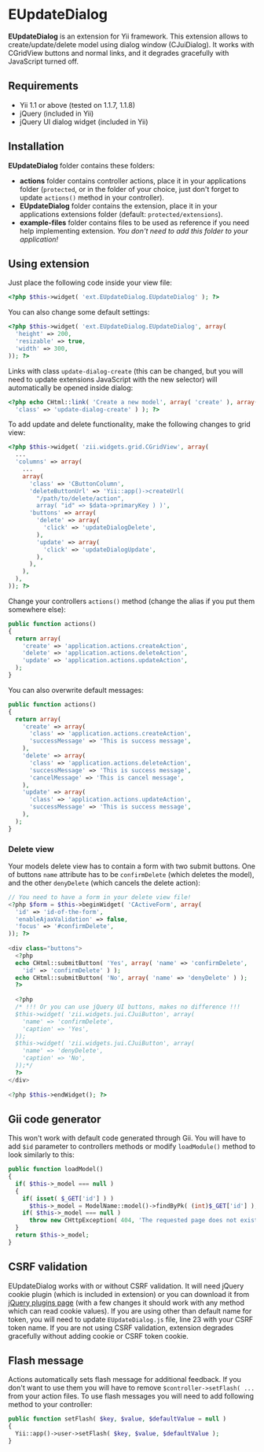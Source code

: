 EUpdateDialog
=============

**EUpdateDialog** is an extension for Yii framework. This extension allows to create/update/delete model using dialog window (CJuiDialog). It works with CGridView buttons and normal links, and it degrades gracefully with JavaScript turned off.

Requirements
------------

* Yii 1.1 or above (tested on 1.1.7, 1.1.8)
* jQuery (included in Yii)
* jQuery UI dialog widget (included in Yii)

Installation
------------

**EUpdateDialog** folder contains these folders:

* **actions** folder contains controller actions, place it in your applications folder (`protected`, or in the folder of your choice, just don't forget to update `actions()` method in your controller).
* **EUpdateDialog** folder contains the extension, place it in your applications extensions folder (default: `protected/extensions`).
* **example-files** folder contains files to be used as reference if you need help implementing extension. *You don't need to add this folder to your application!*

Using extension
---------------

Just place the following code inside your view file:

```php
<?php $this->widget( 'ext.EUpdateDialog.EUpdateDialog' ); ?>
```
    
You can also change some default settings:

```php
<?php $this->widget( 'ext.EUpdateDialog.EUpdateDialog', array(
  'height' => 200,
  'resizable' => true,
  'width' => 300,
)); ?>
```

Links with class `update-dialog-create` (this can be changed, but you will need to update extensions JavaScript with the new selector) will automatically be opened inside dialog:

```php
<?php echo CHtml::link( 'Create a new model', array( 'create' ), array(
  'class' => 'update-dialog-create' ) ); ?>
```

To add update and delete functionality, make the following changes to grid view:

```php
<?php $this->widget( 'zii.widgets.grid.CGridView', array(
  ...
  'columns' => array(
    ...
    array(
      'class' => 'CButtonColumn',
      'deleteButtonUrl' => 'Yii::app()->createUrl( 
        "/path/to/delete/action", 
        array( "id" => $data->primaryKey ) )',
      'buttons' => array(
        'delete' => array(
          'click' => 'updateDialogDelete',
        ),
        'update' => array(
          'click' => 'updateDialogUpdate',
        ),
      ),
    ),
  ),
)); ?>
```

Change your controllers `actions()` method (change the alias if you put them somewhere else):

```php
public function actions()
{
  return array(
    'create' => 'application.actions.createAction',
    'delete' => 'application.actions.deleteAction',
    'update' => 'application.actions.updateAction',
  );
}
```

You can also overwrite default messages:

```php
public function actions()
{
  return array(
    'create' => array(
      'class' => 'application.actions.createAction',
      'successMessage' => 'This is success message',
    ),
    'delete' => array(
      'class' => 'application.actions.deleteAction',
      'successMessage' => 'This is success message',
      'cancelMessage' => 'This is cancel message',
    ),
    'update' => array(
      'class' => 'application.actions.updateAction',
      'successMessage' => 'This is success message',
    ),
  );
}
```

### Delete view ###

Your models delete view has to contain a form with two submit buttons. One of buttons `name` attribute has to be `confirmDelete` (which deletes the model), and the other `denyDelete` (which cancels the delete action):

```php
// You need to have a form in your delete view file!
<?php $form = $this->beginWidget( 'CActiveForm', array(
  'id' => 'id-of-the-form',
  'enableAjaxValidation' => false,
  'focus' => '#confirmDelete',
)); ?>
 
<div class="buttons">
  <?php 
  echo CHtml::submitButton( 'Yes', array( 'name' => 'confirmDelete', 
    'id' => 'confirmDelete' ) );
  echo CHtml::submitButton( 'No', array( 'name' => 'denyDelete' ) ); 
  ?>
 
  <?php
  /* !!! Or you can use jQuery UI buttons, makes no difference !!!
  $this->widget( 'zii.widgets.jui.CJuiButton', array(
    'name' => 'confirmDelete',
    'caption' => 'Yes',
  ));
  $this->widget( 'zii.widgets.jui.CJuiButton', array(
    'name' => 'denyDelete',
    'caption' => 'No',
  ));*/
  ?>
</div>
 
<?php $this->endWidget(); ?>
```

Gii code generator
------------------

This won't work with default code generated through Gii. You will have to add `$id` parameter to controllers methods or modify `loadModule()` method to look similarly to this:

```php
public function loadModel()
{
  if( $this->_model === null )
  {
    if( isset( $_GET['id'] ) )
      $this->_model = ModelName::model()->findByPk( (int)$_GET['id'] );
    if( $this->_model === null )
      throw new CHttpException( 404, 'The requested page does not exist.' );
  }
  return $this->_model;
}
```

CSRF validation
---------------

EUpdateDialog works with or without CSRF validation. It will need jQuery cookie plugin (which is included in extension) or you can download it from [jQuery plugins page](http://plugins.jquery.com/project/Cookie "jQuery plugins page") (with a few changes it should work with any method which can read cookie values). If you are using other than default name for token, you will need to update `EUpdateDialog.js` file, line 23 with your CSRF token name. If you are not using CSRF validation, extension degrades gracefully without adding cookie or CSRF token cookie.

Flash message
-------------

Actions automatically sets flash message for additional feedback. If you don't want to use them you will have to remove `$controller->setFlash( ...` from your action files. To use flash messages you will need to add following method to your controller:

```php
public function setFlash( $key, $value, $defaultValue = null )
{
  Yii::app()->user->setFlash( $key, $value, $defaultValue );
}
```